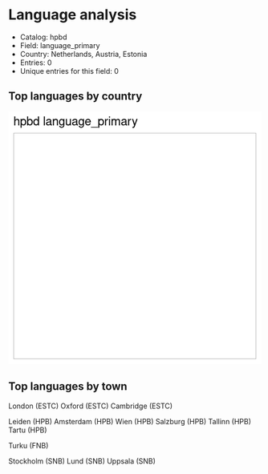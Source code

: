 

# Language analysis

 * Catalog: hpbd
 * Field: language_primary 
 * Country: Netherlands, Austria, Estonia  
 * Entries: 0
 * Unique entries for this field: 0  


## Top languages by country

![plot of chunk top_lang](figure/top_lang-1.png)




## Top languages by town



London (ESTC)
Oxford (ESTC)
Cambridge (ESTC)

Leiden (HPB)
Amsterdam (HPB)
Wien (HPB)
Salzburg (HPB)
Tallinn (HPB)
Tartu (HPB)

Turku (FNB)

Stockholm (SNB)
Lund (SNB)
Uppsala (SNB)




